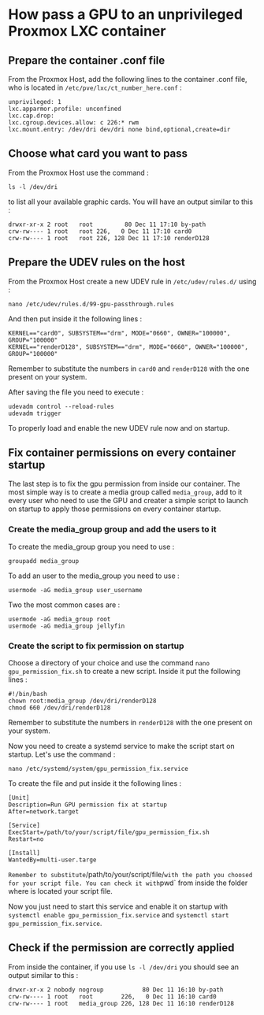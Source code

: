 # How pass a GPU to an unprivileged Proxmox LXC container

## Prepare the container .conf file
From the Proxmox Host, add the following lines to the container .conf file, who is located in `/etc/pve/lxc/ct_number_here.conf` :

```
unprivileged: 1
lxc.apparmor.profile: unconfined
lxc.cap.drop: 
lxc.cgroup.devices.allow: c 226:* rwm
lxc.mount.entry: /dev/dri dev/dri none bind,optional,create=dir
```

## Choose what card you want to pass
From the Proxmox Host use the command :
```
ls -l /dev/dri
```
to list all your available graphic cards. You will have an output similar to this :

```
drwxr-xr-x 2 root   root         80 Dec 11 17:10 by-path
crw-rw---- 1 root   root 226,   0 Dec 11 17:10 card0
crw-rw---- 1 root   root 226, 128 Dec 11 17:10 renderD128
```

## Prepare the UDEV rules on the host
From the Proxmox Host create a new UDEV rule in `/etc/udev/rules.d/` using :
```
nano /etc/udev/rules.d/99-gpu-passthrough.rules
```
And then put inside it the following lines :
```
KERNEL=="card0", SUBSYSTEM=="drm", MODE="0660", OWNER="100000", GROUP="100000"
KERNEL=="renderD128", SUBSYSTEM=="drm", MODE="0660", OWNER="100000", GROUP="100000"
```
Remember to substitute the numbers in `card0` and `renderD128` with the one present on your system.

After saving the file you need to execute :
```
udevadm control --reload-rules
udevadm trigger
```
To properly load and enable the new UDEV rule now and on startup.

## Fix container permissions on every container startup
The last step is to fix the gpu permission from inside our container. The most simple way is to create a media group called `media_group`, add to it every user who need to use the GPU and creater a simple script to launch on startup to apply those permissions on every container startup.

### Create the media_group group and add the users to it
To create the media_group group you need to use :
```
groupadd media_group
```
To add an user to the media_group you need to use :
```
usermode -aG media_group user_username
```
Two the most common cases are :
```
usermode -aG media_group root
usermode -aG media_group jellyfin
```

### Create the script to fix permission on startup
Choose a directory of your choice and use the command `nano gpu_permission_fix.sh` to create a new script. Inside it put the following lines :
```
#!/bin/bash
chown root:media_group /dev/dri/renderD128
chmod 660 /dev/dri/renderD128
```
Remember to substitute the numbers in `renderD128` with the one present on your system.

Now you need to create a systemd service to make the script start on startup. Let's use the command :
```
nano /etc/systemd/system/gpu_permission_fix.service
``` 
To create the file and put inside it the following lines :
```
[Unit]
Description=Run GPU permission fix at startup
After=network.target

[Service]
ExecStart=/path/to/your/script/file/gpu_permission_fix.sh
Restart=no

[Install]
WantedBy=multi-user.targe
```
`
Remember to substitute `/path/to/your/script/file/` with the path you choosed for your script file. You can check it with `pwd` from inside the folder where is located your script file.

Now you just need to start this service and enable it on startup with `systemctl enable gpu_permission_fix.service` and `systemctl start gpu_permission_fix.service`.

## Check if the permission are correctly applied
From inside the container, if you use `ls -l /dev/dri` you should see an output similar to this :
```
drwxr-xr-x 2 nobody nogroup           80 Dec 11 16:10 by-path
crw-rw---- 1 root   root        226,   0 Dec 11 16:10 card0
crw-rw---- 1 root   media_group 226, 128 Dec 11 16:10 renderD128
```
